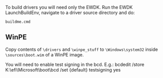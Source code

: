To build drivers you will need only the EWDK. Run the EWDK LaunchBuildEnv, navigate to a driver source directory and do:
```
buildme.cmd
```

WinPE
-----
Copy contents of `\drivers` and `\winpe_stuff` to `\Windows\system32` inside `\sources\boot.wim` of a WinPE image.

You will need to enable test signing in the bcd. E.g.:
   bcdedit /store K:\efi\Microsoft\boot\bcd /set {default} testsigning yes

